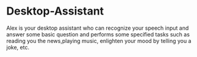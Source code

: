 # Desktop-Assistant
Alex is your desktop assistant who can recognize your speech input and answer some basic question and performs some specified tasks such as reading you the news,playing music, enlighten your mood by telling you a joke, etc.
